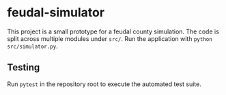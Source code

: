 # feudal-simulator

This project is a small prototype for a feudal county simulation. The code
is split across multiple modules under `src/`. Run the application with
`python src/simulator.py`.

## Testing
Run `pytest` in the repository root to execute the automated test suite.

